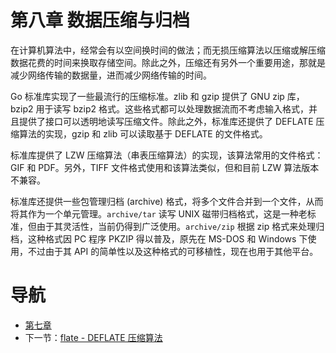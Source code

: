 # 第八章 数据压缩与归档 #

在计算机算法中，经常会有以空间换时间的做法；而无损压缩算法以压缩或解压缩数据花费的时间来换取存储空间。除此之外，压缩还有另外一个重要用途，那就是减少网络传输的数据量，进而减少网络传输的时间。

Go 标准库实现了一些最流行的压缩标准。zlib 和 gzip 提供了 GNU zip 库，bzip2 用于读写 bzip2 格式。这些格式都可以处理数据流而不考虑输入格式，并且提供了接口可以透明地读写压缩文件。除此之外，标准库还提供了 DEFLATE 压缩算法的实现，gzip 和 zlib 可以读取基于 DEFLATE 的文件格式。

标准库提供了 LZW 压缩算法（串表压缩算法）的实现，该算法常用的文件格式：GIF 和 PDF。另外，TIFF 文件格式使用和该算法类似，但和目前 LZW 算法版本不兼容。

标准库还提供一些包管理归档 (archive) 格式，将多个文件合并到一个文件，从而将其作为一个单元管理。`archive/tar` 读写 UNIX 磁带归档格式，这是一种老标准，但由于其灵活性，当前仍得到广泛使用。`archive/zip` 根据 zip 格式来处理归档，这种格式因 PC 程序 PKZIP 得以普及，原先在 MS-DOS 和 Windows 下使用，不过由于其 API 的简单性以及这种格式的可移植性，现在也用于其他平台。

# 导航 #

- [第七章](/chapter07/07.0.md)
- 下一节：[flate - DEFLATE 压缩算法](08.1.md)
